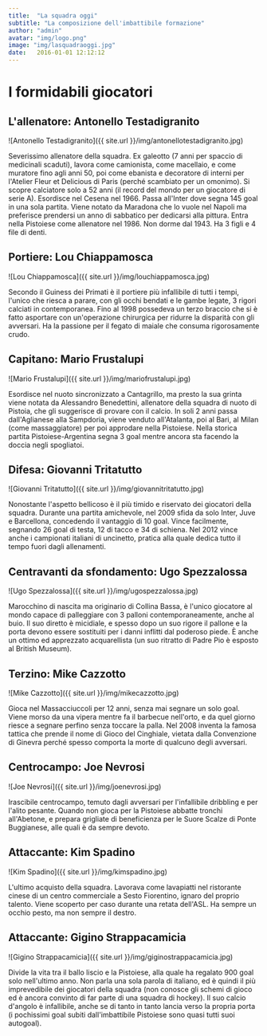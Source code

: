 ```yaml
---
title:  "La squadra oggi"
subtitle: "La composizione dell'imbattibile formazione"
author: "admin"
avatar: "img/logo.png"
image: "img/lasquadraoggi.jpg"
date:   2016-01-01 12:12:12
---
```


# I formidabili giocatori

## L'allenatore: Antonello Testadigranito
![Antonello Testadigranito]({{ site.url }}/img/antonellotestadigranito.jpg)

Severissimo allenatore della squadra. Ex galeotto (7 anni per spaccio di medicinali scaduti), lavora come camionista, come macellaio, e come muratore fino agli anni 50, poi come ebanista e decoratore di interni per l'Atelier Fleur et Delicious di Paris (perché scambiato per un omonimo). Si scopre calciatore solo a 52 anni (il record del mondo per un giocatore di serie A). Esordisce nel Cesena nel 1966. Passa all'Inter dove segna 145 goal in una sola partita. Viene notato da Maradona che lo vuole nel Napoli ma preferisce prendersi un anno di sabbatico per dedicarsi alla pittura. Entra nella Pistoiese come allenatore nel 1986. Non dorme dal 1943. Ha 3 figli e 4 file di denti. 

## Portiere: Lou Chiappamosca
![Lou Chiappamosca]({{ site.url }}/img/louchiappamosca.jpg)

Secondo il Guiness dei Primati è il portiere più infallibile di tutti i tempi, l'unico che riesca a parare, con gli occhi bendati e le gambe legate, 3 rigori calciati in contemporanea. Fino al 1998 possedeva un terzo braccio che si è fatto asportare con un'operazione chirurgica per ridurre la disparità con gli avversari. Ha la passione per il fegato di maiale che consuma rigorosamente crudo.

## Capitano: Mario Frustalupi
![Mario Frustalupi]({{ site.url }}/img/mariofrustalupi.jpg)

Esordisce nel nuoto sincronizzato a Cantagrillo, ma presto la sua grinta viene notata da Alessandro Benedettini, allenatore della squadra di nuoto di Pistoia, che gli suggerisce di provare con il calcio. In soli 2 anni passa dall'Aglianese alla Sampdoria, viene venduto all'Atalanta, poi al Bari, al Milan (come massaggiatore) per poi approdare nella Pistoiese. Nella storica partita Pistoiese-Argentina segna 3 goal mentre ancora sta facendo la doccia negli spogliatoi.

## Difesa: Giovanni Tritatutto
![Giovanni Tritatutto]({{ site.url }}/img/giovannitritatutto.jpg)

Nonostante l'aspetto bellicoso è il più timido e riservato dei giocatori della squadra. Durante una partita amichevole, nel 2009 sfida da solo Inter, Juve e Barcellona, concedendo il vantaggio di 10 goal. Vince facilmente, segnando 26 goal di testa, 12 di tacco e 34 di schiena. Nel 2012 vince anche i campionati italiani di uncinetto, pratica alla quale dedica tutto il tempo fuori dagli allenamenti.

## Centravanti da sfondamento: Ugo Spezzalossa
![Ugo Spezzalossa]({{ site.url }}/img/ugospezzalossa.jpg)

Marocchino di nascita ma originario di Collina Bassa, è l'unico giocatore al mondo capace di palleggiare con 3 palloni contemporaneamente, anche al buio. Il suo diretto è micidiale, e spesso dopo un suo rigore il pallone e la porta devono essere sostituiti per i danni inflitti dal poderoso piede. È anche un ottimo ed apprezzato acquarellista (un suo ritratto di Padre Pio è esposto al British Museum). 

## Terzino: Mike Cazzotto
![Mike Cazzotto]({{ site.url }}/img/mikecazzotto.jpg)

Gioca nel Massacciuccoli per 12 anni, senza mai segnare un solo goal. Viene morso da una vipera mentre fa il barbecue nell'orto, e da quel giorno riesce a segnare perfino senza toccare la palla. Nel 2008 inventa la famosa tattica che prende il nome di Gioco del Cinghiale, vietata dalla Convenzione di Ginevra perché spesso comporta la morte di qualcuno degli avversari.

## Centrocampo: Joe Nevrosi
![Joe Nevrosi]({{ site.url }}/img/joenevrosi.jpg)

Irascibile centrocampo, temuto dagli avversari per l'infallibile dribbling e per l'alito pesante. Quando non gioca per la Pistoiese abbatte tronchi all'Abetone, e prepara grigliate di beneficienza per le Suore Scalze di Ponte Buggianese, alle quali è da sempre devoto. 

## Attaccante: Kim Spadino
![Kim Spadino]({{ site.url }}/img/kimspadino.jpg)

L'ultimo acquisto della squadra. Lavorava come lavapiatti nel ristorante cinese di un centro commerciale a Sesto Fiorentino, ignaro del proprio talento. Viene scoperto per caso durante una retata dell'ASL. Ha sempre un occhio pesto, ma non sempre il destro. 

## Attaccante: Gigino Strappacamicia
![Gigino Strappacamicia]({{ site.url }}/img/giginostrappacamicia.jpg)

Divide la vita tra il ballo liscio e la Pistoiese, alla quale ha regalato 900 goal solo nell'ultimo anno. Non parla una sola parola di italiano, ed è quindi il più imprevedibile dei giocatori della squadra (non conosce gli schemi di gioco ed è ancora convinto di far parte di una squadra di hockey). Il suo calcio d'angolo è infallibile, anche se di tanto in tanto lancia verso la propria porta (i pochissimi goal subiti dall'imbattibile Pistoiese sono quasi tutti suoi autogoal).
